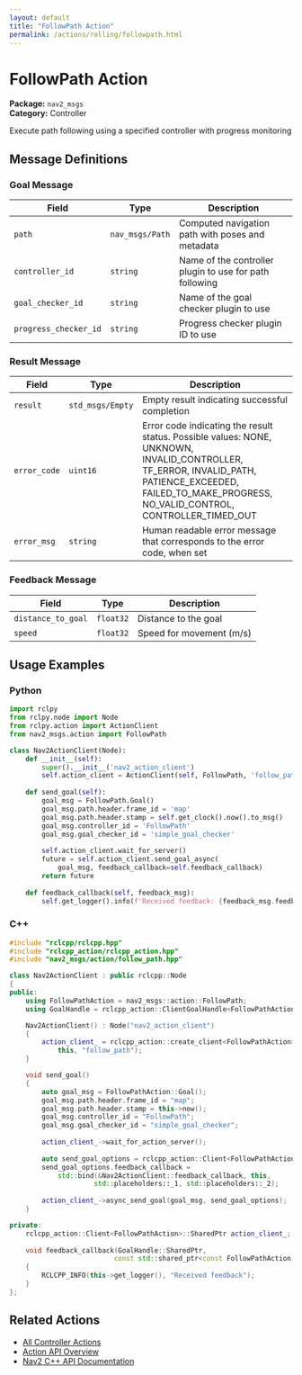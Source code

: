 ```yaml
---
layout: default
title: "FollowPath Action"
permalink: /actions/rolling/followpath.html
---
```


# FollowPath Action

**Package:** `nav2_msgs`  
**Category:** Controller

Execute path following using a specified controller with progress monitoring

## Message Definitions

### Goal Message

| Field | Type | Description |
|-------|------|-------------|
| `path` | `nav_msgs/Path` | Computed navigation path with poses and metadata |
| `controller_id` | `string` | Name of the controller plugin to use for path following |
| `goal_checker_id` | `string` | Name of the goal checker plugin to use |
| `progress_checker_id` | `string` | Progress checker plugin ID to use|


### Result Message

| Field | Type | Description |
|-------|------|-------------|
| `result` | `std_msgs/Empty` | Empty result indicating successful completion |
| `error_code` | `uint16` | Error code indicating the result status. Possible values: NONE, UNKNOWN, INVALID_CONTROLLER, TF_ERROR, INVALID_PATH, PATIENCE_EXCEEDED, FAILED_TO_MAKE_PROGRESS, NO_VALID_CONTROL, CONTROLLER_TIMED_OUT|
| `error_msg` | `string` | Human readable error message that corresponds to the error code, when set|


### Feedback Message

| Field | Type | Description |
|-------|------|-------------|
| `distance_to_goal` | `float32` | Distance to the goal|
| `speed` | `float32` | Speed for movement (m/s) |



## Usage Examples

### Python

```python
import rclpy
from rclpy.node import Node
from rclpy.action import ActionClient
from nav2_msgs.action import FollowPath

class Nav2ActionClient(Node):
    def __init__(self):
        super().__init__('nav2_action_client')
        self.action_client = ActionClient(self, FollowPath, 'follow_path')
        
    def send_goal(self):
        goal_msg = FollowPath.Goal()
        goal_msg.path.header.frame_id = 'map'
        goal_msg.path.header.stamp = self.get_clock().now().to_msg()
        goal_msg.controller_id = 'FollowPath'
        goal_msg.goal_checker_id = 'simple_goal_checker' 
        
        self.action_client.wait_for_server()
        future = self.action_client.send_goal_async(
            goal_msg, feedback_callback=self.feedback_callback)
        return future
        
    def feedback_callback(self, feedback_msg):
        self.get_logger().info(f'Received feedback: {feedback_msg.feedback}')
```

### C++

```cpp
#include "rclcpp/rclcpp.hpp"
#include "rclcpp_action/rclcpp_action.hpp"
#include "nav2_msgs/action/follow_path.hpp"

class Nav2ActionClient : public rclcpp::Node
{
public:
    using FollowPathAction = nav2_msgs::action::FollowPath;
    using GoalHandle = rclcpp_action::ClientGoalHandle<FollowPathAction>;

    Nav2ActionClient() : Node("nav2_action_client")
    {
        action_client_ = rclcpp_action::create_client<FollowPathAction>(
            this, "follow_path");
    }

    void send_goal()
    {
        auto goal_msg = FollowPathAction::Goal();
        goal_msg.path.header.frame_id = "map";
        goal_msg.path.header.stamp = this->now();
        goal_msg.controller_id = "FollowPath";
        goal_msg.goal_checker_id = "simple_goal_checker";
        
        action_client_->wait_for_action_server();
        
        auto send_goal_options = rclcpp_action::Client<FollowPathAction>::SendGoalOptions();
        send_goal_options.feedback_callback = 
            std::bind(&Nav2ActionClient::feedback_callback, this, 
                     std::placeholders::_1, std::placeholders::_2);
        
        action_client_->async_send_goal(goal_msg, send_goal_options);
    }

private:
    rclcpp_action::Client<FollowPathAction>::SharedPtr action_client_;
    
    void feedback_callback(GoalHandle::SharedPtr, 
                          const std::shared_ptr<const FollowPathAction::Feedback> feedback)
    {
        RCLCPP_INFO(this->get_logger(), "Received feedback");
    }
};
```

## Related Actions

- [All Controller Actions](/rolling/actions/index.html#controller)
- [Action API Overview](/rolling/actions/index.html)
- [Nav2 C++ API Documentation](/rolling/html/index.html)
